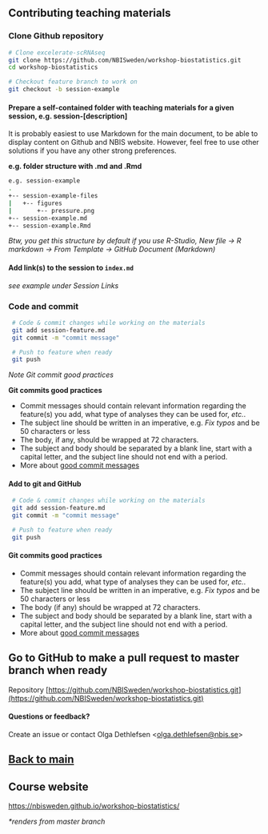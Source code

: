 ## Contributing teaching materials

### Clone Github repository
```bash
# Clone excelerate-scRNAseq
git clone https://github.com/NBISweden/workshop-biostatistics.git
cd workshop-biostatistics

# Checkout feature branch to work on
git checkout -b session-example
```

#### Prepare a self-contained folder with teaching materials for a given session, e.g. session-[description]
It is probably easiest to use Markdown for the main document, to be able to display content on Github and NBIS website. However, feel free to use other solutions if you have any other strong preferences.

**e.g. folder structure with .md and .Rmd**

```bash
e.g. session-example
.
+-- session-example-files
|   +-- figures
|       +-- pressure.png
+-- session-example.md
+-- session-example.Rmd
```

*Btw, you get this structure by default if you use R-Studio, New file -> R markdown -> From Template -> GitHub Document (Markdown)*

#### Add link(s) to the session to `index.md`
_see example under Session Links_

### Code and commit  
``` bash
 # Code & commit changes while working on the materials
 git add session-feature.md
 git commit -m "commit message"

 # Push to feature when ready
 git push
 ```

 _Note Git commit good practices_

 **Git commits good practices**
 - Commit messages should contain relevant information regarding the feature(s) you add, what type of analyses they can be used for, *etc.*.
 - The subject line should be written in an imperative, e.g. *Fix typos* and be 50 characters or less
 - The body, if any, should be wrapped at 72 characters.
 - The subject and body should be separated by a blank line, start with a capital letter, and the subject line should not end with a period.
 - More about [good commit messages][git-commits]

#### Add to git and GitHub

``` bash
 # Code & commit changes while working on the materials
 git add session-feature.md
 git commit -m "commit message"

 # Push to feature when ready
 git push
 ```

#### Git commits good practices
- Commit messages should contain relevant information regarding the feature(s)
you add, what type of analyses they can be used for, *etc.*.
- The subject line should be written in an imperative, e.g. *Fix typos* and be 50 characters or less
- The body (if any) should be wrapped at 72 characters.
- The subject and body should be separated by a blank line, start with a capital letter, and the subject line should not end with a period.
- More about [good commit messages][git-commits]

## Go to GitHub to make a pull request to master branch when ready
Repository [https://github.com/NBISweden/workshop-biostatistics.git](https://github.com/NBISweden/workshop-biostatistics.git)

#### Questions or feedback?
Create an issue or contact Olga Dethlefsen <<olga.dethlefsen@nbis.se>>

## [Back to main](README.md)

## Course website
https://nbisweden.github.io/workshop-biostatistics/

_*renders from master branch_


[git-commits]: https://chris.beams.io/posts/git-commit/
